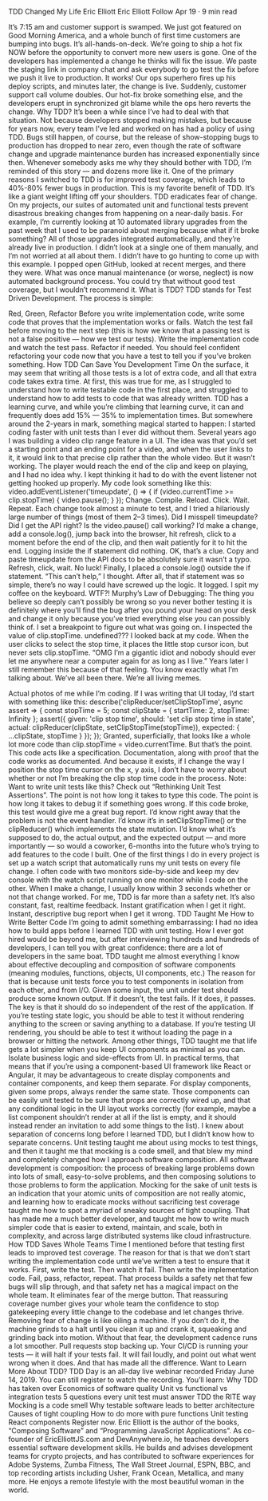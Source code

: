TDD Changed My Life
Eric Elliott
Eric Elliott
Follow
Apr 19 · 9 min read

It’s 7:15 am and customer support is swamped. We just got featured on Good Morning America, and a whole bunch of first time customers are bumping into bugs.
It’s all-hands-on-deck. We’re going to ship a hot fix NOW before the opportunity to convert more new users is gone. One of the developers has implemented a change he thinks will fix the issue. We paste the staging link in company chat and ask everybody to go test the fix before we push it live to production. It works!
Our ops superhero fires up his deploy scripts, and minutes later, the change is live. Suddenly, customer support call volume doubles. Our hot-fix broke something else, and the developers erupt in synchronized git blame while the ops hero reverts the change.
Why TDD?
It’s been a while since I’ve had to deal with that situation. Not because developers stopped making mistakes, but because for years now, every team I’ve led and worked on has had a policy of using TDD. Bugs still happen, of course, but the release of show-stopping bugs to production has dropped to near zero, even though the rate of software change and upgrade maintenance burden has increased exponentially since then.
Whenever somebody asks me why they should bother with TDD, I’m reminded of this story — and dozens more like it. One of the primary reasons I switched to TDD is for improved test coverage, which leads to 40%-80% fewer bugs in production. This is my favorite benefit of TDD. It’s like a giant weight lifting off your shoulders.
TDD eradicates fear of change.
On my projects, our suites of automated unit and functional tests prevent disastrous breaking changes from happening on a near-daily basis. For example, I’m currently looking at 10 automated library upgrades from the past week that I used to be paranoid about merging because what if it broke something?
All of those upgrades integrated automatically, and they’re already live in production. I didn’t look at a single one of them manually, and I’m not worried at all about them. I didn’t have to go hunting to come up with this example. I popped open GitHub, looked at recent merges, and there they were. What was once manual maintenance (or worse, neglect) is now automated background process. You could try that without good test coverage, but I wouldn’t recommend it.
What is TDD?
TDD stands for Test Driven Development. The process is simple:

Red, Green, Refactor
Before you write implementation code, write some code that proves that the implementation works or fails. Watch the test fail before moving to the next step (this is how we know that a passing test is not a false positive — how we test our tests).
Write the implementation code and watch the test pass.
Refactor if needed. You should feel confident refactoring your code now that you have a test to tell you if you’ve broken something.
How TDD Can Save You Development Time
On the surface, it may seem that writing all those tests is a lot of extra code, and all that extra code takes extra time. At first, this was true for me, as I struggled to understand how to write testable code in the first place, and struggled to understand how to add tests to code that was already written.
TDD has a learning curve, and while you’re climbing that learning curve, it can and frequently does add 15% — 35% to implementation times. But somewhere around the 2-years in mark, something magical started to happen: I started coding faster with unit tests than I ever did without them.
Several years ago I was building a video clip range feature in a UI. The idea was that you’d set a starting point and an ending point for a video, and when the user links to it, it would link to that precise clip rather than the whole video.
But it wasn’t working. The player would reach the end of the clip and keep on playing, and I had no idea why.
I kept thinking it had to do with the event listener not getting hooked up properly. My code look something like this:
video.addEventListener('timeupdate', () => {
  if (video.currentTime >= clip.stopTime) {
    video.pause();
  }
});
Change. Compile. Reload. Click. Wait. Repeat.
Each change took almost a minute to test, and I tried a hilariously large number of things (most of them 2–3 times).
Did I misspell timeupdate? Did I get the API right? Is the video.pause() call working? I’d make a change, add a console.log(), jump back into the browser, hit refresh, click to a moment before the end of the clip, and then wait patiently for it to hit the end. Logging inside the if statement did nothing. OK, that’s a clue. Copy and paste timeupdate from the API docs to be absolutely sure it wasn’t a typo. Refresh, click, wait. No luck!
Finally, I placed a console.log() outside the if statement. “This can’t help,” I thought. After all, that if statement was so simple, there’s no way I could have screwed up the logic. It logged. I spit my coffee on the keyboard. WTF?!
Murphy’s Law of Debugging: The thing you believe so deeply can’t possibly be wrong so you never bother testing it is definitely where you’ll find the bug after you pound your head on your desk and change it only because you’ve tried everything else you can possibly think of.
I set a breakpoint to figure out what was going on. I inspected the value of clip.stopTime. undefined??? I looked back at my code. When the user clicks to select the stop time, it places the little stop cursor icon, but never sets clip.stopTime. “OMG I’m a gigantic idiot and nobody should ever let me anywhere near a computer again for as long as I live.”
Years later I still remember this because of that feeling. You know exactly what I’m talking about. We’ve all been there. We’re all living memes.

Actual photos of me while I’m coding.
If I was writing that UI today, I’d start with something like this:
describe('clipReducer/setClipStopTime', async assert => {
  const stopTime = 5;
  const clipState = {
    startTime: 2,
    stopTime: Infinity
  };
  assert({
    given: 'clip stop time',
    should: 'set clip stop time in state',
    actual: clipReducer(clipState, setClipStopTime(stopTime)),
    expected: { ...clipState, stopTime }
  });
});
Granted, superficially, that looks like a whole lot more code than clip.stopTime = video.currentTime. But that’s the point. This code acts like a specification. Documentation, along with proof that the code works as documented. And because it exists, if I change the way I position the stop time cursor on the x, y axis, I don’t have to worry about whether or not I’m breaking the clip stop time code in the process.
Note: Want to write unit tests like this? Check out “Rethinking Unit Test Assertions”.
The point is not how long it takes to type this code. The point is how long it takes to debug it if something goes wrong. If this code broke, this test would give me a great bug report. I’d know right away that the problem is not the event handler. I’d know it’s in setClipStopTime() or the clipReducer() which implements the state mutation. I’d know what it’s supposed to do, the actual output, and the expected output — and more importantly — so would a coworker, 6-months into the future who’s trying to add features to the code I built.
One of the first things I do in every project is set up a watch script that automatically runs my unit tests on every file change. I often code with two monitors side-by-side and keep my dev console with the watch script running on one monitor while I code on the other. When I make a change, I usually know within 3 seconds whether or not that change worked.
For me, TDD is far more than a safety net. It’s also constant, fast, realtime feedback. Instant gratification when I get it right. Instant, descriptive bug report when I get it wrong.
TDD Taught Me How to Write Better Code
I’m going to admit something embarrassing: I had no idea how to build apps before I learned TDD with unit testing. How I ever got hired would be beyond me, but after interviewing hundreds and hundreds of developers, I can tell you with great confidence: there are a lot of developers in the same boat. TDD taught me almost everything I know about effective decoupling and composition of software components (meaning modules, functions, objects, UI components, etc.)
The reason for that is because unit tests force you to test components in isolation from each other, and from I/O. Given some input, the unit under test should produce some known output. If it doesn’t, the test fails. If it does, it passes. The key is that it should do so independent of the rest of the application. If you’re testing state logic, you should be able to test it without rendering anything to the screen or saving anything to a database. If you’re testing UI rendering, you should be able to test it without loading the page in a browser or hitting the network.
Among other things, TDD taught me that life gets a lot simpler when you keep UI components as minimal as you can. Isolate business logic and side-effects from UI. In practical terms, that means that if you’re using a component-based UI framework like React or Angular, it may be advantageous to create display components and container components, and keep them separate.
For display components, given some props, always render the same state. Those components can be easily unit tested to be sure that props are correctly wired up, and that any conditional logic in the UI layout works correctly (for example, maybe a list component shouldn’t render at all if the list is empty, and it should instead render an invitation to add some things to the list).
I knew about separation of concerns long before I learned TDD, but I didn’t know how to separate concerns.
Unit testing taught me about using mocks to test things, and then it taught me that mocking is a code smell, and that blew my mind and completely changed how I approach software composition.
All software development is composition: the process of breaking large problems down into lots of small, easy-to-solve problems, and then composing solutions to those problems to form the application. Mocking for the sake of unit tests is an indication that your atomic units of composition are not really atomic, and learning how to eradicate mocks without sacrificing test coverage taught me how to spot a myriad of sneaky sources of tight coupling.
That has made me a much better developer, and taught me how to write much simpler code that is easier to extend, maintain, and scale, both in complexity, and across large distributed systems like cloud infrastructure.
How TDD Saves Whole Teams Time
I mentioned before that testing first leads to improved test coverage. The reason for that is that we don’t start writing the implementation code until we’ve written a test to ensure that it works. First, write the test. Then watch it fail. Then write the implementation code. Fail, pass, refactor, repeat.
That process builds a safety net that few bugs will slip through, and that safety net has a magical impact on the whole team. It eliminates fear of the merge button.
That reassuring coverage number gives your whole team the confidence to stop gatekeeping every little change to the codebase and let changes thrive.
Removing fear of change is like oiling a machine. If you don’t do it, the machine grinds to a halt until you clean it up and crank it, squeaking and grinding back into motion.
Without that fear, the development cadence runs a lot smoother. Pull requests stop backing up. Your CI/CD is running your tests — it will halt if your tests fail. It will fail loudly, and point out what went wrong when it does.
And that has made all the difference.
Want to Learn More About TDD?
TDD Day is an all-day live webinar recorded Friday June 14, 2019. You can still register to watch the recording.
You’ll learn:
Why TDD has taken over
Economics of software quality
Unit vs functional vs integration tests
5 questions every unit test must answer
TDD the RITE way
Mocking is a code smell
Why testable software leads to better architecture
Causes of tight coupling
How to do more with pure functions
Unit testing React components
Register now.
Eric Elliott is the author of the books, “Composing Software” and “Programming JavaScript Applications”. As co-founder of EricElliottJS.com and DevAnywhere.io, he teaches developers essential software development skills. He builds and advises development teams for crypto projects, and has contributed to software experiences for Adobe Systems, Zumba Fitness, The Wall Street Journal, ESPN, BBC, and top recording artists including Usher, Frank Ocean, Metallica, and many more.
He enjoys a remote lifestyle with the most beautiful woman in the world.